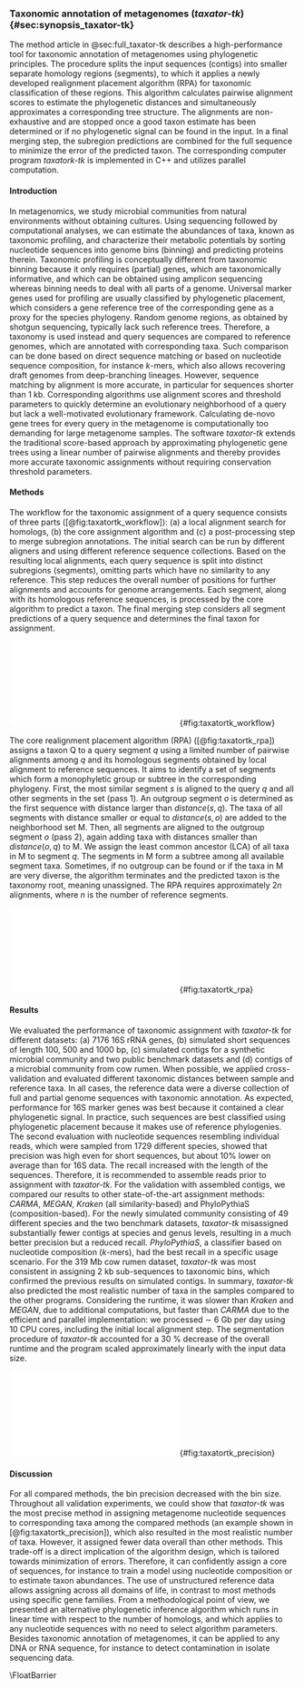 ### Taxonomic annotation of metagenomes (*taxator-tk*) {#sec:synopsis_taxator-tk}

The method article in @sec:full_taxator-tk describes a high-performance tool for taxonomic annotation of metagenomes using phylogenetic principles. The procedure splits the input sequences (contigs) into smaller separate homology regions (segments), to which it applies a newly developed realignment placement algorithm (RPA) for taxonomic classification of these regions. This algorithm calculates pairwise alignment scores to estimate the phylogenetic distances and simultaneously approximates a corresponding tree structure. The alignments are non-exhaustive and are stopped once a good taxon estimate has been determined or if no phylogenetic signal can be found in the input. In a final merging step, the subregion predictions are combined for the full sequence to minimize the error of the predicted taxon. The corresponding computer program *taxatork-tk* is implemented in C++ and utilizes parallel computation.

#### Introduction

In metagenomics, we study microbial communities from natural environments without obtaining cultures. Using sequencing followed by computational analyses, we can estimate the abundances of taxa, known as taxonomic profiling, and characterize their metabolic potentials by sorting nucleotide sequences into genome bins (binning) and predicting proteins therein. Taxonomic profiling is conceptually different from taxonomic binning because it only requires (partial) genes, which are taxonomically informative, and which can be obtained using amplicon sequencing whereas binning needs to deal with all parts of a genome. Universal marker genes used for profiling are usually classified by phylogenetic placement, which considers a gene reference tree of the corresponding gene as a proxy for the species phylogeny. Random genome regions, as obtained by shotgun sequencing, typically lack such reference trees. Therefore, a taxonomy is used instead and query sequences are compared to reference genomes, which are annotated with corresponding taxa. Such comparison can be done based on direct sequence matching or based on nucleotide sequence composition, for instance $k$-mers, which also allows recovering draft genomes from deep-branching lineages. However, sequence matching by alignment is more accurate, in particular for sequences shorter than 1 kb. Corresponding algorithms use alignment scores and threshold parameters to quickly determine an evolutionary neighborhood of a query but lack a well-motivated evolutionary framework. Calculating de-novo gene trees for every query in the metagenome is computationally too demanding for large metagenome samples. The software *taxator-tk* extends the traditional score-based approach by approximating phylogenetic gene trees using a linear number of pairwise alignments and thereby provides more accurate taxonomic assignments without requiring conservation threshold parameters.

#### Methods

The workflow for the taxonomic assignment of a query sequence consists of three parts ([@fig:taxatortk_workflow]): (a) a local alignment search for homologs, (b) the core assignment algorithm and (c) a post-processing step to merge subregion annotations. The initial search can be run by different aligners and using different reference sequence collections. Based on the resulting local alignments, each query sequence is split into distinct subregions (segments), omitting parts which have no similarity to any reference. This step reduces the overall number of positions for further alignments and accounts for genome arrangements. Each segment, along with its homologous reference sequences, is processed by the core algorithm to predict a taxon. The final merging step considers all segment predictions of a query sequence and determines the final taxon for assignment.

![Workflow diagram for the taxonomic assignment of a nucleotide query sequence with *taxator-tk*: (a) Homology search for query sequence in reference collection using local alignment; (b) program taxator splits the query into distinct segments and determines a taxon ID for each; (c) program binner determines a consensus taxon ID for the entire query from the segment predictions.](figure/publication_taxatortk/figure_1.pdf "Workflow diagram for taxator-tk"){#fig:taxatortk_workflow}

The core realignment placement algorithm (RPA) ([@fig:taxatortk_rpa]) assigns a taxon Q to a query segment *q* using a limited number of pairwise alignments among *q* and its homologous segments obtained by local alignment to reference sequences. It aims to identify a set of segments which form a monophyletic group or subtree in the corresponding phylogeny. First, the most similar segment *s* is aligned to the query *q* and all other segments in the set (pass 1). An outgroup segment *o* is determined as the first sequence with distance larger than $distance(s,q)$. The taxa of all segments with distance smaller or equal to $distance(s,o)$ are added to the neighborhood set M. Then, all segments are aligned to the outgroup segment *o* (pass 2), again adding taxa with distances smaller than $distance(o,q)$ to M. We assign the least common ancestor (LCA) of all taxa in M to segment *q*. The segments in M form a subtree among all available segment taxa. Sometimes, if no outgroup can be found or if the taxa in M are very diverse, the algorithm terminates and the predicted taxon is the taxonomy root, meaning unassigned. The RPA requires approximately $2n$ alignments, where $n$ is the number of reference segments.

![Realignment placement algorithm (RPA) for labeling a query segment \\textit{q} with a taxon ID. (a) Underlying taxonomy with query taxon Q and reference taxa A, B, C, D, O and S which is approximated by the query segment alignment. (b) Approximate graph representing pairwise distances between the taxa. The
subgraph for clade X is highlighted. (c, d) The two alignment passes which add segment taxa to an empty set \\textit{M}. Segment \\textit{s} is the segment with
the smallest local alignment score (distance) to \\textit{q} in the initial similarity search. (c) First, all segments are aligned to segment \\textit{s}. The resulting distances are ordered and the taxa with equal or smaller distances than \\textit{distance(s,q)} are added to \\textit{M}. The outgroup segment \\textit{o} is the next most similar segment to \\textit{s} after \\textit{q}, with \\textit{distance(o,s)} $>$ \\textit{distance(s,q)}. (d) All segments are aligned to \\textit{o}. From the ranked distances, taxa with distances smaller than \\textit{distance(o,q)} are also added to \\textit{M}. Thus, \\textit{M} includes all the nearest evolutionary neighbors for the query segment \\textit{q} (the taxa corresponding to segments \\textit{a}, \\textit{b}, \\textit{c}, \\textit{d}, \\textit{o} and \\textit{s}). The taxon ID assigned to \\textit{q} is the lowest common ancestor of taxa in \\textit{M}. (e) Partially resolved segment subtree at node R, which is implied by distances obtained in (c) and (d), where the exact position of some segments (\\textit{a}, \\textit{b}, \\textit{c} and \\textit{d} with dashed branches) is left unresolved by the RPA](figure/publication_taxatortk/figure_2.pdf "Realignment placement algorithm (RPA) steps"){#fig:taxatortk_rpa}

#### Results

We evaluated the performance of taxonomic assignment with *taxator-tk* for different datasets: (a) 7176 16S rRNA genes, (b) simulated short sequences of length 100, 500 and 1000 bp, (c) simulated contigs for a synthetic microbial community and two public benchmark datasets and (d) contigs of a microbial community from cow rumen. When possible, we applied cross-validation and evaluated different taxonomic distances between sample and reference taxa. In all cases, the reference data were a diverse collection of full and partial genome sequences with taxonomic annotation. As expected, performance for 16S marker genes was best because it contained a clear phylogenetic signal. In practice, such sequences are best classified using phylogenetic placement because it makes use of reference phylogenies. The second evaluation with nucleotide sequences resembling individual reads, which were sampled from 1729 different species, showed that precision was high even for short sequences, but about 10% lower on average than for 16S data. The recall increased with the length of the sequences. Therefore, it is recommended to assemble reads prior to assignment with *taxator-tk*. For the validation with assembled contigs, we compared our results to other state-of-the-art assignment methods: *CARMA*, *MEGAN*, *Kraken* (all similarity-based) and PhyloPythiaS (composition-based). For the newly simulated community consisting of 49 different species and the two benchmark datasets, *taxator-tk* misassigned substantially fewer contigs at species and genus levels, resulting in a much better precision but a reduced recall. *PhyloPythiaS*, a classifier based on nucleotide composition ($k$-mers), had the best recall in a specific usage scenario. For the 319 Mb cow rumen dataset, *taxator-tk* was most consistent in assigning 2 kb sub-sequences to taxonomic bins, which confirmed the previous results on simulated contigs. In summary, *taxator-tk* also predicted the most realistic number of taxa in the samples compared to the other programs. Considering the runtime, it was slower than *Kraken* and *MEGAN*, due to additional computations, but faster than *CARMA* due to the efficient and parallel implementation: we processed $\sim$ 6 Gb per day using 10 CPU cores, including the initial local alignment step. The segmentation procedure of *taxator-tk* accounted for a 30 % decrease of the overall runtime and the program scaled approximately linearly with the input data size.

![Family-level bin precision for the simulated metagenome sample with 49 species (simArt49e). (a-c) Each family bin's assignment precision related to logarithmic bin size for seven cross-validation experiments with simArt49e. The results of the single experiments were added to assess the taxonomic assignment performance across a range of evolutionary distances between the query and the reference sequences, excluding the least abundant bins (1\\% of total bp). We calculated the precision values for (a) CARMA3, (b) MEGAN4 and (c) taxator-tk, counting assignments to lower-ranking taxa at the family level, and added a smoothed k-nearest-neighbor estimate of the mean precision in R using wapply (width=0.3) followed by smooth.spline (df=10). CARMA3 and MEGAN4 incorrectly identified many small taxonomic bins, substantially more than taxator-tk. (d) gives the amount of correct, false and undetermined family-level assignments for the different classifiers with simArt49e.](figure/publication_taxatortk/figure_4.pdf "Family-level bin precision for the simulated metagenome sample with 49 species"){#fig:taxatortk_precision}

#### Discussion

For all compared methods, the bin precision decreased with the bin size. Throughout all validation experiments, we could show that *taxator-tk* was the most precise method in assigning metagenome nucleotide sequences to corresponding taxa among the compared methods (an example shown in [@fig:taxatortk_precision]), which also resulted in the most realistic number of taxa. However, it assigned fewer data overall than other methods. This trade-off is a direct implication of the algorithm design, which is tailored towards minimization of errors. Therefore, it can confidently assign a core of sequences, for instance to train a model using nucleotide composition or to estimate taxon abundances. The use of unstructured reference data allows assigning across all domains of life, in contrast to most methods using specific gene families. From a methodological point of view, we presented an alternative phylogenetic inference algorithm which runs in linear time with respect to the number of homologs, and which applies to any nucleotide sequences with no need to select algorithm parameters. Besides taxonomic annotation of metagenomes, it can be applied to any DNA or RNA sequence, for instance to detect contamination in isolate sequencing data.

\FloatBarrier
